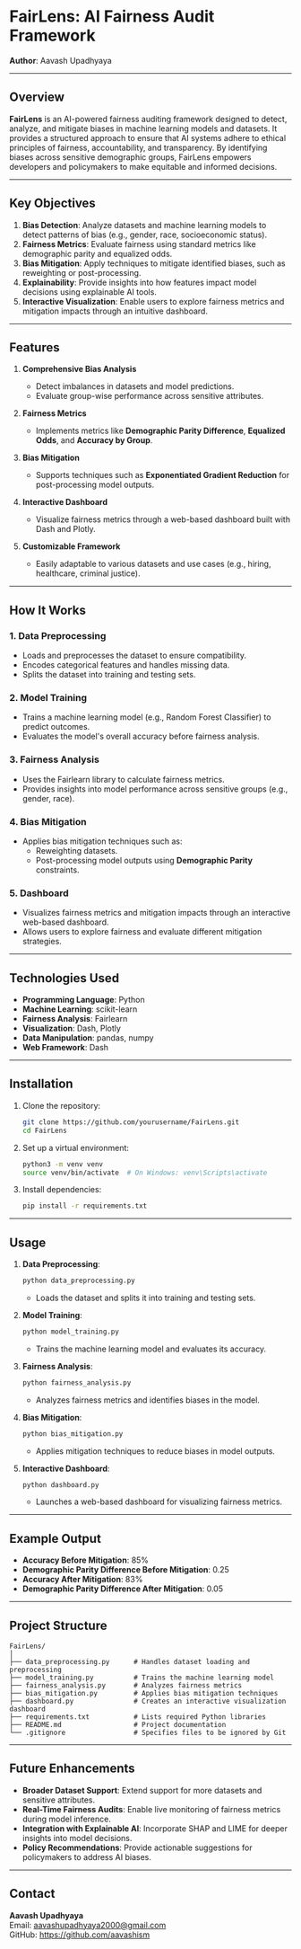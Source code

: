 # **FairLens: AI Fairness Audit Framework**
**Author**: Aavash Upadhyaya

---

## **Overview**
**FairLens** is an AI-powered fairness auditing framework designed to detect, analyze, and mitigate biases in machine learning models and datasets. It provides a structured approach to ensure that AI systems adhere to ethical principles of fairness, accountability, and transparency. By identifying biases across sensitive demographic groups, FairLens empowers developers and policymakers to make equitable and informed decisions.

---

## **Key Objectives**
1. **Bias Detection**: Analyze datasets and machine learning models to detect patterns of bias (e.g., gender, race, socioeconomic status).
2. **Fairness Metrics**: Evaluate fairness using standard metrics like demographic parity and equalized odds.
3. **Bias Mitigation**: Apply techniques to mitigate identified biases, such as reweighting or post-processing.
4. **Explainability**: Provide insights into how features impact model decisions using explainable AI tools.
5. **Interactive Visualization**: Enable users to explore fairness metrics and mitigation impacts through an intuitive dashboard.

---

## **Features**
1. **Comprehensive Bias Analysis**
   - Detect imbalances in datasets and model predictions.
   - Evaluate group-wise performance across sensitive attributes.

2. **Fairness Metrics**
   - Implements metrics like **Demographic Parity Difference**, **Equalized Odds**, and **Accuracy by Group**.

3. **Bias Mitigation**
   - Supports techniques such as **Exponentiated Gradient Reduction** for post-processing model outputs.

4. **Interactive Dashboard**
   - Visualize fairness metrics through a web-based dashboard built with Dash and Plotly.

5. **Customizable Framework**
   - Easily adaptable to various datasets and use cases (e.g., hiring, healthcare, criminal justice).

---

## **How It Works**
### **1. Data Preprocessing**
- Loads and preprocesses the dataset to ensure compatibility.
- Encodes categorical features and handles missing data.
- Splits the dataset into training and testing sets.

### **2. Model Training**
- Trains a machine learning model (e.g., Random Forest Classifier) to predict outcomes.
- Evaluates the model's overall accuracy before fairness analysis.

### **3. Fairness Analysis**
- Uses the Fairlearn library to calculate fairness metrics.
- Provides insights into model performance across sensitive groups (e.g., gender, race).

### **4. Bias Mitigation**
- Applies bias mitigation techniques such as:
  - Reweighting datasets.
  - Post-processing model outputs using **Demographic Parity** constraints.

### **5. Dashboard**
- Visualizes fairness metrics and mitigation impacts through an interactive web-based dashboard.
- Allows users to explore fairness and evaluate different mitigation strategies.

---

## **Technologies Used**
- **Programming Language**: Python
- **Machine Learning**: scikit-learn
- **Fairness Analysis**: Fairlearn
- **Visualization**: Dash, Plotly
- **Data Manipulation**: pandas, numpy
- **Web Framework**: Dash

---

## **Installation**
1. Clone the repository:
   ```bash
   git clone https://github.com/yourusername/FairLens.git
   cd FairLens
   ```

2. Set up a virtual environment:
   ```bash
   python3 -m venv venv
   source venv/bin/activate  # On Windows: venv\Scripts\activate
   ```

3. Install dependencies:
   ```bash
   pip install -r requirements.txt
   ```

---

## **Usage**
1. **Data Preprocessing**:
   ```bash
   python data_preprocessing.py
   ```
   - Loads the dataset and splits it into training and testing sets.

2. **Model Training**:
   ```bash
   python model_training.py
   ```
   - Trains the machine learning model and evaluates its accuracy.

3. **Fairness Analysis**:
   ```bash
   python fairness_analysis.py
   ```
   - Analyzes fairness metrics and identifies biases in the model.

4. **Bias Mitigation**:
   ```bash
   python bias_mitigation.py
   ```
   - Applies mitigation techniques to reduce biases in model outputs.

5. **Interactive Dashboard**:
   ```bash
   python dashboard.py
   ```
   - Launches a web-based dashboard for visualizing fairness metrics.

---

## **Example Output**
- **Accuracy Before Mitigation**: 85%
- **Demographic Parity Difference Before Mitigation**: 0.25
- **Accuracy After Mitigation**: 83%
- **Demographic Parity Difference After Mitigation**: 0.05

---

## **Project Structure**
```
FairLens/
│
├── data_preprocessing.py      # Handles dataset loading and preprocessing
├── model_training.py          # Trains the machine learning model
├── fairness_analysis.py       # Analyzes fairness metrics
├── bias_mitigation.py         # Applies bias mitigation techniques
├── dashboard.py               # Creates an interactive visualization dashboard
├── requirements.txt           # Lists required Python libraries
├── README.md                  # Project documentation
└── .gitignore                 # Specifies files to be ignored by Git
```

---

## **Future Enhancements**
- **Broader Dataset Support**: Extend support for more datasets and sensitive attributes.
- **Real-Time Fairness Audits**: Enable live monitoring of fairness metrics during model inference.
- **Integration with Explainable AI**: Incorporate SHAP and LIME for deeper insights into model decisions.
- **Policy Recommendations**: Provide actionable suggestions for policymakers to address AI biases.


---

## **Contact**
**Aavash Upadhyaya**  
Email: aavashupadhyaya2000@gmail.com  
GitHub: https://github.com/aavashism
